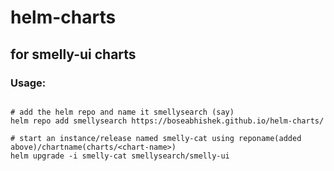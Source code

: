 # helm-charts

## for smelly-ui charts

### Usage:

```shell

# add the helm repo and name it smellysearch (say)
helm repo add smellysearch https://boseabhishek.github.io/helm-charts/

# start an instance/release named smelly-cat using reponame(added above)/chartname(charts/<chart-name>)
helm upgrade -i smelly-cat smellysearch/smelly-ui

```